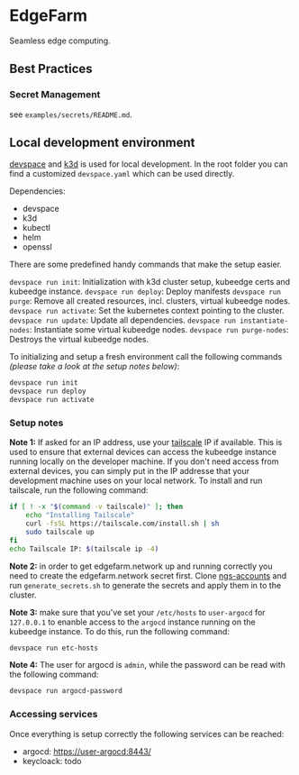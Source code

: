 # EdgeFarm

Seamless edge computing.

## Best Practices

### Secret Management

see `examples/secrets/README.md`.

## Local development environment

[devspace](https://devspace.sh/) and [k3d](https://k3d.io/) is used for
local development. In the root folder you can find a
customized `devspace.yaml` which can be used directly.

Dependencies:

- devspace
- k3d
- kubectl
- helm
- openssl

There are some predefined handy commands that make the setup easier.

`devspace run init`: Initialization with k3d cluster setup, kubeedge certs and kubeedge instance.
`devspace run deploy`: Deploy manifests
`devspace run purge`: Remove all created resources, incl. clusters, virtual kubeedge nodes.
`devspace run activate`: Set the kubernetes context pointing to the cluster.
`devspace run update`: Update all dependencies.
`devspace run instantiate-nodes`: Instantiate some virtual kubeedge nodes.
`devspace run purge-nodes`: Destroys the virtual kubeedge nodes.

To initializing and setup a fresh environment call the following commands *(please take a look at the setup notes below)*:

```sh
devspace run init
devspace run deploy
devspace run activate
```

### Setup notes

**Note 1:** If asked for an IP address, use your [tailscale](https://login.tailscale.com/admin/machines) IP if available.
This is used to ensure that external devices can access the kubeedge instance running locally on the developer machine.
If you don't need access from external devices, you can simply put in the IP addresse that your development machine uses on your local network.
To install and run tailscale, run the following command:

```sh
if [ ! -x "$(command -v tailscale)" ]; then
    echo "Installing Tailscale"
    curl -fsSL https://tailscale.com/install.sh | sh
    sudo tailscale up
fi
echo Tailscale IP: $(tailscale ip -4)
```

**Note 2:** in order to get edgefarm.network up and running correctly you need to create the edgefarm.network secret first.
Clone [ngs-accounts](https://github.com/edgefarm/ngs-accounts) and run `generate_secrets.sh` to generate the secrets and apply them in to the cluster.

**Note 3:** make sure that you've set your `/etc/hosts` to `user-argocd` for `127.0.0.1` to enanble access to the `argocd` instance running on the kubeedge instance.
To do this, run the following command:

```sh
devspace run etc-hosts
```

**Note 4:** The user for argocd is `admin`, while the password can be read with the following command:

```sh
devspace run argocd-password
```

### Accessing services

Once everything is setup correctly the following services can be reached:

- argocd: [https://user-argocd:8443/](https://user-argocd:8443/)
- keycloack: todo
